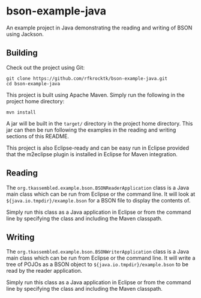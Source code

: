 # bson-example-java

An example project in Java demonstrating the reading and writing of BSON using Jackson.

## Building

Check out the project using Git:

    git clone https://github.com/rfkrocktk/bson-example-java.git
    cd bson-example-java

This project is built using Apache Maven. Simply run the following in the project home directory:

    mvn install

A jar will be built in the `target/` directory in the project home directory. This jar can then be run following the examples in the reading and writing sections of this README. 

This project is also Eclipse-ready and can be easy run in Eclipse provided that the m2eclipse plugin is installed in Eclipse for Maven integration. 

## Reading

The `org.tkassembled.example.bson.BSONReaderApplication` class is a Java main class which can be run from Eclipse or the command line. It will look at `${java.io.tmpdir}/example.bson` for a BSON file to display the contents of.

Simply run this class as a Java application in Eclipse or from the command line by specifying the class and including the Maven classpath.

## Writing

The `org.tkassembled.example.bson.BSONWriterApplication` class is a Java main class which can be run from Eclipse or the command line. It will write a tree of POJOs as a BSON object to `${java.io.tmpdir}/example.bson` to be read by the reader application.

Simply run this class as a Java application in Eclipse or from the command line by specifying the class and including the Maven classpath.